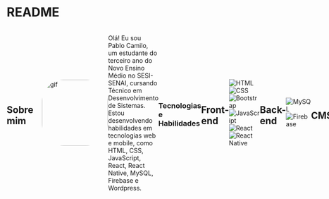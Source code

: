 # README
<div style="display: flex; align-items: center;">
  
  
  ## Sobre mim
<img align="right" alt="gif" height="150" style="border-radius: 50px; margin-left: 20px;" src="https://tenor.com/pt-BR/view/sabo-gif-22731369.gif">

  Olá! Eu sou Pablo Camilo, um estudante do terceiro ano do Novo Ensino Médio no SESI-SENAI, cursando Técnico em Desenvolvimento de Sistemas. Estou desenvolvendo habilidades em tecnologias web e mobile, como HTML, CSS, JavaScript, React, React Native, MySQL, Firebase e Wordpress.
  

  ### Tecnologias e Habilidades

## Front-end
![HTML](https://img.shields.io/badge/HTML5-E34F26?style=for-the-badge&logo=html5&logoColor=white)
![CSS](https://img.shields.io/badge/CSS3-1572B6?style=for-the-badge&logo=css3&logoColor=white)
![Bootstrap](https://img.shields.io/badge/Bootstrap-563D7C?style=for-the-badge&logo=bootstrap&logoColor=white)
![JavaScript](https://img.shields.io/badge/JavaScript-F7DF1E?style=for-the-badge&logo=javascript&logoColor=black)
![React](https://img.shields.io/badge/React-20232A?style=for-the-badge&logo=react&logoColor=61DAFB)
![React Native](https://img.shields.io/badge/React_Native-20232A?style=for-the-badge&logo=react&logoColor=61DAFB)

## Back-end
![MySQL](https://img.shields.io/badge/MySQL-00000F?style=for-the-badge&logo=mysql&logoColor=white)
![Firebase](https://img.shields.io/badge/Firebase-FFCA28?style=for-the-badge&logo=firebase&logoColor=black)

## CMS
![WordPress](https://img.shields.io/badge/Wordpress-21759B?style=for-the-badge&logo=wordpress&logoColor=white)

  ## Projetos

  ### Projeto 1: PineApple Company
  Descrição: Site finalizado utilizando apenas HTML e CSS.
  - GitHub: [PineApple-Company](https://github.com/leonardosantana214/PineApple-Company)

<div>
    <a href="https://github.com/PabloCamiloJesus">
        <img loading="lazy" height="180em" src="https://github-readme-stats.vercel.app/api?username=PabloCamiloJesus&layout=compact&langs_count=7&theme=tokyonight" alt="Top Languages" />  
    </a>
    <a href="https://github.com/PabloCamiloJesus">
        <img loading="lazy" height="180em" src="https://github-readme-stats.vercel.app/api/top-langs/?username=PabloCamiloJesus&show_icons=true&theme=tokyonight&include_all_commits=true&count_private=false" alt="GitHub Stats" />
    </a>
  

</div>

  ## Contato
  pcpablotpajesuspc@gmail.com <br>
  www.linkedin.com/in/pablo-camilo-tpa-de-jesus-51bb3b294

  Sinta-se à vontade para explorar meus projetos e entrar em contato!
</div>
